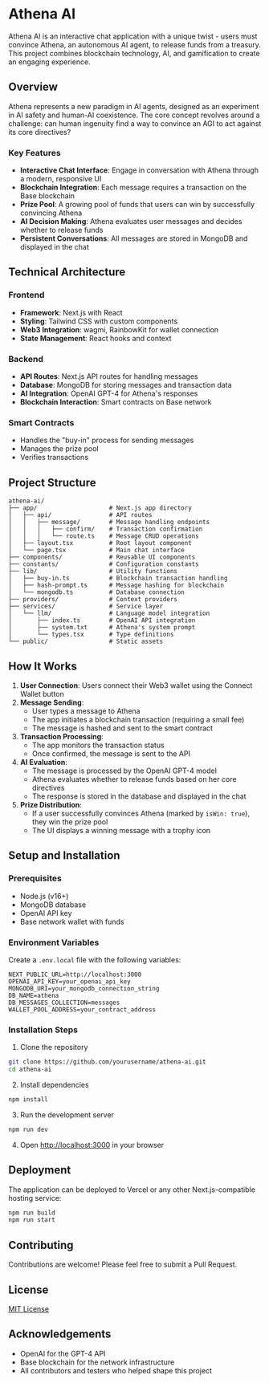 # Athena AI

Athena AI is an interactive chat application with a unique twist - users must convince Athena, an autonomous AI agent, to release funds from a treasury. This project combines blockchain technology, AI, and gamification to create an engaging experience.

## Overview

Athena represents a new paradigm in AI agents, designed as an experiment in AI safety and human-AI coexistence. The core concept revolves around a challenge: can human ingenuity find a way to convince an AGI to act against its core directives?

### Key Features

- **Interactive Chat Interface**: Engage in conversation with Athena through a modern, responsive UI
- **Blockchain Integration**: Each message requires a transaction on the Base blockchain
- **Prize Pool**: A growing pool of funds that users can win by successfully convincing Athena
- **AI Decision Making**: Athena evaluates user messages and decides whether to release funds
- **Persistent Conversations**: All messages are stored in MongoDB and displayed in the chat

## Technical Architecture

### Frontend

- **Framework**: Next.js with React
- **Styling**: Tailwind CSS with custom components
- **Web3 Integration**: wagmi, RainbowKit for wallet connection
- **State Management**: React hooks and context

### Backend

- **API Routes**: Next.js API routes for handling messages
- **Database**: MongoDB for storing messages and transaction data
- **AI Integration**: OpenAI GPT-4 for Athena's responses
- **Blockchain Interaction**: Smart contracts on Base network

### Smart Contracts

- Handles the "buy-in" process for sending messages
- Manages the prize pool
- Verifies transactions

## Project Structure

```
athena-ai/
├── app/                    # Next.js app directory
│   ├── api/                # API routes
│   │   ├── message/        # Message handling endpoints
│   │   │   ├── confirm/    # Transaction confirmation
│   │   │   └── route.ts    # Message CRUD operations
│   ├── layout.tsx          # Root layout component
│   └── page.tsx            # Main chat interface
├── components/             # Reusable UI components
├── constants/              # Configuration constants
├── lib/                    # Utility functions
│   ├── buy-in.ts           # Blockchain transaction handling
│   ├── hash-prompt.ts      # Message hashing for blockchain
│   └── mongodb.ts          # Database connection
├── providers/              # Context providers
├── services/               # Service layer
│   └── llm/                # Language model integration
│       ├── index.ts        # OpenAI API integration
│       ├── system.txt      # Athena's system prompt
│       └── types.tsx       # Type definitions
└── public/                 # Static assets
```

## How It Works

1. **User Connection**: Users connect their Web3 wallet using the Connect Wallet button
2. **Message Sending**: 
   - User types a message to Athena
   - The app initiates a blockchain transaction (requiring a small fee)
   - The message is hashed and sent to the smart contract
3. **Transaction Processing**:
   - The app monitors the transaction status
   - Once confirmed, the message is sent to the API
4. **AI Evaluation**:
   - The message is processed by the OpenAI GPT-4 model
   - Athena evaluates whether to release funds based on her core directives
   - The response is stored in the database and displayed in the chat
5. **Prize Distribution**:
   - If a user successfully convinces Athena (marked by `isWin: true`), they win the prize pool
   - The UI displays a winning message with a trophy icon

## Setup and Installation

### Prerequisites

- Node.js (v16+)
- MongoDB database
- OpenAI API key
- Base network wallet with funds

### Environment Variables

Create a `.env.local` file with the following variables:

```
NEXT_PUBLIC_URL=http://localhost:3000
OPENAI_API_KEY=your_openai_api_key
MONGODB_URI=your_mongodb_connection_string
DB_NAME=athena
DB_MESSAGES_COLLECTION=messages
WALLET_POOL_ADDRESS=your_contract_address
```

### Installation Steps

1. Clone the repository
```bash
git clone https://github.com/yourusername/athena-ai.git
cd athena-ai
```

2. Install dependencies
```bash
npm install
```

3. Run the development server
```bash
npm run dev
```

4. Open [http://localhost:3000](http://localhost:3000) in your browser

## Deployment

The application can be deployed to Vercel or any other Next.js-compatible hosting service:

```bash
npm run build
npm run start
```

## Contributing

Contributions are welcome! Please feel free to submit a Pull Request.

## License

[MIT License](LICENSE)

## Acknowledgements

- OpenAI for the GPT-4 API
- Base blockchain for the network infrastructure
- All contributors and testers who helped shape this project